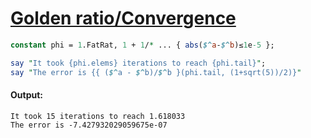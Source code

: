 [1]: https://rosettacode.org/wiki/Golden_ratio/Convergence

# [Golden ratio/Convergence][1]

```perl
constant phi = 1.FatRat, 1 + 1/* ... { abs($^a-$^b)≤1e-5 };

say "It took {phi.elems} iterations to reach {phi.tail}";
say "The error is {{ ($^a - $^b)/$^b }(phi.tail, (1+sqrt(5))/2)}"
```

#### Output:
```
It took 15 iterations to reach 1.618033
The error is -7.427932029059675e-07
```
